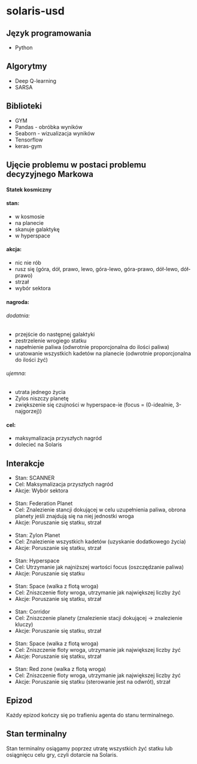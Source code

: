 # solaris-usd
## Język programowania
+ Python
## Algorytmy
+ Deep Q-learning
+ SARSA
## Biblioteki
+ GYM
+ Pandas - obróbka wyników
+ Seaborn - wizualizacja wyników
+ Tensorflow
+ keras-gym
## Ujęcie problemu w postaci problemu decyzyjnego Markowa
#### Statek kosmiczny
#### stan:
+ w kosmosie
+ na planecie
+ skanuje galaktykę
+ w hyperspace
#### akcja:
+ nic nie rób
+ rusz się (góra, dół, prawo, lewo, góra-lewo, góra-prawo, dół-lewo, dół-prawo)
+ strzał
+ wybór sektora
#### nagroda:
###### dodatnia:
+ przejście do następnej galaktyki
+ zestrzelenie wrogiego statku
+ napełnienie paliwa (odwrotnie proporcjonalna do ilości paliwa)
+ uratowanie wszystkich kadetów na planecie (odwrotnie proporcjonalna do ilości żyć)
###### ujemna:
+ utrata jednego życia
+ Zylos niszczy planetę
+ zwiększenie się czujności w hyperspace-ie (focus = (0-idealnie, 3-najgorzej))
#### cel:
+ maksymalizacja przyszłych nagród
+ dolecieć na Solaris
## Interakcje
+ Stan: SCANNER
+ Cel: Maksymalizacja przyszłych nagród
+ Akcje: Wybór sektora
<br><br>
+ Stan: Federation Planet
+ Cel: Znalezienie stancji dokującej w celu uzupełnienia paliwa, obrona planety jeśli znajdują się na niej jednostki wroga
+ Akcje: Poruszanie się statku, strzał
<br><br>
+ Stan: Zylon Planet
+ Cel: Znalezienie wszystkich kadetów (uzyskanie dodatkowego życia)
+ Akcje: Poruszanie się statku, strzał
<br><br>
+ Stan: Hyperspace
+ Cel: Utrzymanie jak najniższej wartości focus (oszczędzanie paliwa)
+ Akcje: Poruszanie się statku
<br><br>
+ Stan: Space (walka z flotą wroga)
+ Cel: Zniszczenie floty wroga, utrzymanie jak największej liczby żyć
+ Akcje: Poruszanie się statku, strzał
<br><br>
+ Stan: Corridor
+ Cel: Zniszczenie planety (znalezienie stacji dokującej -> znalezienie kluczy)
+ Akcje: Poruszanie się statku, strzał
<br><br>
+ Stan: Space (walka z flotą wroga)
+ Cel: Zniszczenie floty wroga, utrzymanie jak największej liczby żyć
+ Akcje: Poruszanie się statku, strzał
<br><br>
+ Stan: Red zone (walka z flotą wroga)
+ Cel: Zniszczenie floty wroga, utrzymanie jak największej liczby żyć
+ Akcje: Poruszanie się statku (sterowanie jest na odwrót), strzał
## Epizod
Każdy epizod kończy się po trafieniu agenta do stanu terminalnego.
## Stan terminalny
Stan terminalny osiągamy poprzez utratę wszystkich żyć statku lub osiągnięcu celu gry, czyli dotarcie na Solaris.
